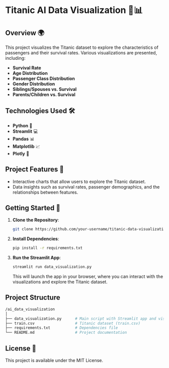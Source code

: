 # Titanic AI Data Visualization 🚢📊

## Overview 🌍
This project visualizes the Titanic dataset to explore the characteristics of passengers and their survival rates. Various visualizations are presented, including:
- **Survival Rate**
- **Age Distribution**
- **Passenger Class Distribution**
- **Gender Distribution**
- **Siblings/Spouses vs. Survival**
- **Parents/Children vs. Survival**

## Technologies Used 🛠️
- **Python** 🐍
- **Streamlit** 💻
- **Pandas** 📊
- **Matplotlib** 📈
- **Plotly** 📍

## Project Features 🌟
- Interactive charts that allow users to explore the Titanic dataset.
- Data insights such as survival rates, passenger demographics, and the relationships between features.

## Getting Started 🚀

1. **Clone the Repository**:
    ```bash
    git clone https://github.com/your-username/titanic-data-visualization.git
    ```
2. **Install Dependencies**:
    ```bash
    pip install -r requirements.txt
    ```
3. **Run the Streamlit App**:
    ```bash
    streamlit run data_visualization.py
    ```

    This will launch the app in your browser, where you can interact with the visualizations and explore the Titanic dataset.

## Project Structure
```bash
/ai_data_visualization
│
├── data_visualization.py      # Main script with Streamlit app and visualizations
├── train.csv                  # Titanic dataset (train.csv)
├── requirements.txt           # Dependencies file
└── README.md                  # Project documentation
```

## License 📝
This project is available under the MIT License.
